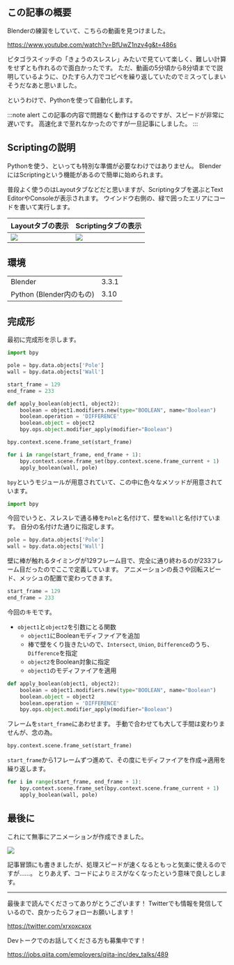 <!--
title:   Blenderでの繰り返し作業をPythonで効率化する
tags:    Blender,Python 
private: true
-->

## この記事の概要

Blenderの練習をしていて、こちらの動画を見つけました。

https://www.youtube.com/watch?v=BfUwZ1nzv4g&t=486s

ピタゴラスイッチの「きょうのスレスレ」みたいで見ていて楽しく、難しい計算をせずとも作れるので面白かったです。
ただ、動画の5分頃から8分頃までで説明しているように、ひたすら人力でコピペを繰り返していたのでミスってしまいそうだなあと思いました。

というわけで、Pythonを使って自動化します。

:::note alert
この記事の内容で問題なく動作はするのですが、スピードが非常に遅いです。
高速化まで至れなかったのですが一旦記事にしました。
:::

## Scriptingの説明

Pythonを使う、といっても特別な準備が必要なわけではありません。
BlenderにはScriptingという機能があるので簡単に始められます。

普段よく使うのはLayoutタブなどだと思いますが、Scriptingタブを選ぶとText EditorやConsoleが表示されます。
ウインドウ右側の、緑で囲ったエリアにコードを書いて実行します。

| Layoutタブの表示 | Scriptingタブの表示 |
| --- | --- |
| ![](https://qiita-image-store.s3.ap-northeast-1.amazonaws.com/0/214677/637d0a04-785b-3059-a499-faf047cc23c2.png) | ![](https://qiita-image-store.s3.ap-northeast-1.amazonaws.com/0/214677/1b63a3ba-feef-169c-293b-245941821eac.png) |

## 環境

|  |  |
| --- | --- |
| Blender | 3.3.1 |
| Python (Blender内のもの) | 3.10 |

## 完成形

最初に完成形を示します。

```python
import bpy

pole = bpy.data.objects['Pole']
wall = bpy.data.objects['Wall']

start_frame = 129
end_frame = 233

def apply_boolean(object1, object2):
    boolean = object1.modifiers.new(type="BOOLEAN", name="Boolean")
    boolean.operation = 'DIFFERENCE'
    boolean.object = object2
    bpy.ops.object.modifier_apply(modifier="Boolean")

bpy.context.scene.frame_set(start_frame)

for i in range(start_frame, end_frame + 1):
    bpy.context.scene.frame_set(bpy.context.scene.frame_current + 1)
    apply_boolean(wall, pole)
```

`bpy`というモジュールが用意されていて、この中に色々なメソッドが用意されています。

```python
import bpy
```

今回でいうと、スレスレで通る棒を`Pole`と名付けて、壁を`Wall`と名付けています。
自分の名付けた通りに指定します。

```python
pole = bpy.data.objects['Pole']
wall = bpy.data.objects['Wall']
```

壁に棒が触れるタイミングが129フレーム目で、完全に通り終わるのが233フレーム目だったのでここで定義しています。
アニメーションの長さや回転スピード、メッシュの配置で変わってきます。

```python
start_frame = 129
end_frame = 233
```

今回のキモです。

- `object1`と`object2`を引数にとる関数
  - `object1`にBooleanモディファイアを追加
  - 棒で壁をくり抜きたいので、`Intersect`, `Union`, `Difference`のうち、`Difference`を指定
  - `object2`をBoolean対象に指定
  - `object1`のモディファイアを適用

```python
def apply_boolean(object1, object2):
    boolean = object1.modifiers.new(type="BOOLEAN", name="Boolean")
    boolean.object = object2
    boolean.operation = 'DIFFERENCE'
    bpy.ops.object.modifier_apply(modifier="Boolean")
```

フレームを`start_frame`にあわせます。
手動で合わせても大して手間は変わりませんが、念の為。

```python
bpy.context.scene.frame_set(start_frame)
```

`start_frame`から1フレームずつ進めて、その度にモディファイアを作成→適用を繰り返します。

```python
for i in range(start_frame, end_frame + 1):
    bpy.context.scene.frame_set(bpy.context.scene.frame_current + 1)
    apply_boolean(wall, pole)
```

## 最後に

これにて無事にアニメーションが作成できました。

![](https://qiita-image-store.s3.ap-northeast-1.amazonaws.com/0/214677/732a51f5-5e92-850c-d206-206628e967b0.gif)

記事冒頭にも書きましたが、処理スピードが速くなるともっと気楽に使えるのですが……。
とりあえず、コードによりミスがなくなったという意味で良しとします。

---

最後まで読んでくださってありがとうございます！
Twitterでも情報を発信しているので、良かったらフォローお願いします！

https://twitter.com/xrxoxcxox

Devトークでのお話してくださる方も募集中です！

https://jobs.qiita.com/employers/qiita-inc/dev_talks/489